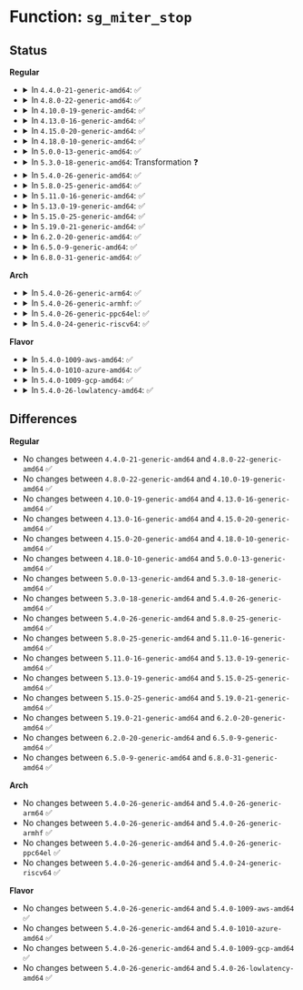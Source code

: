 # Function: <code>sg_miter_stop</code>

## Status
<b>Regular</b>
<ul>
<li>
<details>
<summary>In <code>4.4.0-21-generic-amd64</code>: ✅</summary>

```c
void sg_miter_stop(struct sg_mapping_iter * miter)
```

```json
{
  "name": "sg_miter_stop",
  "collision_type": "Unique Global",
  "inline_type": "No",
  "funcs": [
    {
      "addr": 18446744071583015376,
      "name": "sg_miter_stop",
      "external": true,
      "loc": "lib/scatterlist.c:609",
      "file": "lib/scatterlist.c",
      "inline": "seen, unknown",
      "caller_inline": [],
      "caller_func": [
        "lib/scatterlist.c:sg_miter_skip",
        "lib/scatterlist.c:sg_copy_buffer"
      ]
    }
  ],
  "symbols": [
    {
      "addr": 18446744071583015376,
      "name": "sg_miter_stop",
      "section": ".text",
      "bind": "STB_GLOBAL",
      "size": 156
    }
  ]
}
```
</details>
</li>
<li>
<details>
<summary>In <code>4.8.0-22-generic-amd64</code>: ✅</summary>

```c
void sg_miter_stop(struct sg_mapping_iter * miter)
```

```json
{
  "name": "sg_miter_stop",
  "collision_type": "Unique Global",
  "inline_type": "No",
  "funcs": [
    {
      "addr": 18446744071583306272,
      "name": "sg_miter_stop",
      "external": true,
      "loc": "lib/scatterlist.c:609",
      "file": "lib/scatterlist.c",
      "inline": "seen, unknown",
      "caller_inline": [],
      "caller_func": [
        "lib/scatterlist.c:sg_copy_buffer",
        "lib/scatterlist.c:sg_miter_skip",
        "lib/mpi/mpicoder.c:mpi_read_raw_from_sgl",
        "lib/mpi/mpicoder.c:mpi_read_raw_from_sgl",
        "lib/mpi/mpicoder.c:mpi_read_raw_from_sgl",
        "lib/mpi/mpicoder.c:mpi_write_to_sgl",
        "drivers/ata/libata-scsi.c:ata_scsi_report_zones_complete"
      ]
    }
  ],
  "symbols": [
    {
      "addr": 18446744071583306272,
      "name": "sg_miter_stop",
      "section": ".text",
      "bind": "STB_GLOBAL",
      "size": 174
    }
  ]
}
```
</details>
</li>
<li>
<details>
<summary>In <code>4.10.0-19-generic-amd64</code>: ✅</summary>

```c
void sg_miter_stop(struct sg_mapping_iter * miter)
```

```json
{
  "name": "sg_miter_stop",
  "collision_type": "Unique Global",
  "inline_type": "No",
  "funcs": [
    {
      "addr": 18446744071583425472,
      "name": "sg_miter_stop",
      "external": true,
      "loc": "lib/scatterlist.c:609",
      "file": "lib/scatterlist.c",
      "inline": "seen, unknown",
      "caller_inline": [],
      "caller_func": [
        "lib/scatterlist.c:sg_copy_buffer",
        "lib/scatterlist.c:sg_miter_skip",
        "lib/mpi/mpicoder.c:mpi_read_raw_from_sgl",
        "lib/mpi/mpicoder.c:mpi_read_raw_from_sgl",
        "lib/mpi/mpicoder.c:mpi_read_raw_from_sgl",
        "lib/mpi/mpicoder.c:mpi_write_to_sgl",
        "drivers/scsi/sd_zbc.c:sd_zbc_report_zones_complete",
        "drivers/ata/libata-scsi.c:ata_scsi_report_zones_complete"
      ]
    }
  ],
  "symbols": [
    {
      "addr": 18446744071583425472,
      "name": "sg_miter_stop",
      "section": ".text",
      "bind": "STB_GLOBAL",
      "size": 174
    }
  ]
}
```
</details>
</li>
<li>
<details>
<summary>In <code>4.13.0-16-generic-amd64</code>: ✅</summary>

```c
void sg_miter_stop(struct sg_mapping_iter * miter)
```

```json
{
  "name": "sg_miter_stop",
  "collision_type": "Unique Global",
  "inline_type": "No",
  "funcs": [
    {
      "addr": 18446744071583446016,
      "name": "sg_miter_stop",
      "external": true,
      "loc": "lib/scatterlist.c:609",
      "file": "lib/scatterlist.c",
      "inline": "seen, unknown",
      "caller_inline": [],
      "caller_func": [
        "lib/scatterlist.c:sg_zero_buffer",
        "lib/scatterlist.c:sg_copy_buffer",
        "lib/scatterlist.c:sg_miter_skip",
        "lib/mpi/mpicoder.c:mpi_read_raw_from_sgl",
        "lib/mpi/mpicoder.c:mpi_read_raw_from_sgl",
        "lib/mpi/mpicoder.c:mpi_read_raw_from_sgl",
        "lib/mpi/mpicoder.c:mpi_write_to_sgl",
        "drivers/scsi/sd_zbc.c:sd_zbc_report_zones_complete",
        "drivers/ata/libata-scsi.c:ata_scsi_report_zones_complete"
      ]
    }
  ],
  "symbols": [
    {
      "addr": 18446744071583446016,
      "name": "sg_miter_stop",
      "section": ".text",
      "bind": "STB_GLOBAL",
      "size": 112
    }
  ]
}
```
</details>
</li>
<li>
<details>
<summary>In <code>4.15.0-20-generic-amd64</code>: ✅</summary>

```c
void sg_miter_stop(struct sg_mapping_iter * miter)
```

```json
{
  "name": "sg_miter_stop",
  "collision_type": "Unique Global",
  "inline_type": "No",
  "funcs": [
    {
      "addr": 18446744071583626000,
      "name": "sg_miter_stop",
      "external": true,
      "loc": "lib/scatterlist.c:650",
      "file": "lib/scatterlist.c",
      "inline": "seen, unknown",
      "caller_inline": [],
      "caller_func": [
        "lib/scatterlist.c:sg_zero_buffer",
        "lib/scatterlist.c:sg_copy_buffer",
        "lib/scatterlist.c:sg_miter_skip",
        "lib/mpi/mpicoder.c:mpi_read_raw_from_sgl",
        "lib/mpi/mpicoder.c:mpi_read_raw_from_sgl",
        "lib/mpi/mpicoder.c:mpi_read_raw_from_sgl",
        "lib/mpi/mpicoder.c:mpi_write_to_sgl",
        "drivers/scsi/sd_zbc.c:sd_zbc_report_zones_complete",
        "drivers/ata/libata-scsi.c:ata_scsi_report_zones_complete"
      ]
    }
  ],
  "symbols": [
    {
      "addr": 18446744071583626000,
      "name": "sg_miter_stop",
      "section": ".text",
      "bind": "STB_GLOBAL",
      "size": 112
    }
  ]
}
```
</details>
</li>
<li>
<details>
<summary>In <code>4.18.0-10-generic-amd64</code>: ✅</summary>

```c
void sg_miter_stop(struct sg_mapping_iter * miter)
```

```json
{
  "name": "sg_miter_stop",
  "collision_type": "Unique Global",
  "inline_type": "No",
  "funcs": [
    {
      "addr": 18446744071583842080,
      "name": "sg_miter_stop",
      "external": true,
      "loc": "lib/scatterlist.c:765",
      "file": "lib/scatterlist.c",
      "inline": "seen, unknown",
      "caller_inline": [],
      "caller_func": [
        "lib/scatterlist.c:sg_zero_buffer",
        "lib/scatterlist.c:sg_copy_buffer",
        "lib/scatterlist.c:sg_miter_skip",
        "lib/mpi/mpicoder.c:mpi_read_raw_from_sgl",
        "lib/mpi/mpicoder.c:mpi_read_raw_from_sgl",
        "lib/mpi/mpicoder.c:mpi_read_raw_from_sgl",
        "lib/mpi/mpicoder.c:mpi_write_to_sgl",
        "drivers/scsi/sd_zbc.c:sd_zbc_report_zones_complete",
        "drivers/ata/libata-scsi.c:ata_scsi_report_zones_complete"
      ]
    }
  ],
  "symbols": [
    {
      "addr": 18446744071583842080,
      "name": "sg_miter_stop",
      "section": ".text",
      "bind": "STB_GLOBAL",
      "size": 112
    }
  ]
}
```
</details>
</li>
<li>
<details>
<summary>In <code>5.0.0-13-generic-amd64</code>: ✅</summary>

```c
void sg_miter_stop(struct sg_mapping_iter * miter)
```

```json
{
  "name": "sg_miter_stop",
  "collision_type": "Unique Global",
  "inline_type": "No",
  "funcs": [
    {
      "addr": 18446744071583925776,
      "name": "sg_miter_stop",
      "external": true,
      "loc": "lib/scatterlist.c:765",
      "file": "lib/scatterlist.c",
      "inline": "seen, unknown",
      "caller_inline": [],
      "caller_func": [
        "lib/scatterlist.c:sg_zero_buffer",
        "lib/scatterlist.c:sg_copy_buffer",
        "lib/scatterlist.c:sg_miter_skip",
        "lib/mpi/mpicoder.c:mpi_read_raw_from_sgl",
        "lib/mpi/mpicoder.c:mpi_read_raw_from_sgl",
        "lib/mpi/mpicoder.c:mpi_read_raw_from_sgl",
        "lib/mpi/mpicoder.c:mpi_write_to_sgl",
        "drivers/ata/libata-scsi.c:ata_scsi_report_zones_complete"
      ]
    }
  ],
  "symbols": [
    {
      "addr": 18446744071583925776,
      "name": "sg_miter_stop",
      "section": ".text",
      "bind": "STB_GLOBAL",
      "size": 118
    }
  ]
}
```
</details>
</li>
<li>
<details>
<summary>In <code>5.3.0-18-generic-amd64</code>: Transformation ❓</summary>

```c
void sg_miter_stop(struct sg_mapping_iter * miter)
```

```json
{
  "name": "sg_miter_stop",
  "collision_type": "Unique Global",
  "inline_type": "No",
  "funcs": [
    {
      "addr": 0,
      "name": "sg_miter_stop",
      "external": true,
      "loc": "lib/scatterlist.c:800",
      "file": "lib/scatterlist.c",
      "inline": "seen, unknown",
      "caller_inline": [],
      "caller_func": [
        "lib/scatterlist.c:sg_zero_buffer",
        "lib/scatterlist.c:sg_copy_buffer",
        "lib/scatterlist.c:sg_miter_skip",
        "lib/mpi/mpicoder.c:mpi_read_raw_from_sgl",
        "lib/mpi/mpicoder.c:mpi_read_raw_from_sgl",
        "lib/mpi/mpicoder.c:mpi_read_raw_from_sgl",
        "lib/mpi/mpicoder.c:mpi_write_to_sgl",
        "drivers/ata/libata-scsi.c:ata_scsi_report_zones_complete"
      ]
    }
  ],
  "symbols": [
    {
      "addr": 18446744071584108955,
      "name": "sg_miter_stop.cold",
      "section": ".text",
      "bind": "STB_LOCAL",
      "size": 19
    },
    {
      "addr": 18446744071584106032,
      "name": "sg_miter_stop",
      "section": ".text",
      "bind": "STB_GLOBAL",
      "size": 123
    }
  ]
}
```
</details>
</li>
<li>
<details>
<summary>In <code>5.4.0-26-generic-amd64</code>: ✅</summary>

```c
void sg_miter_stop(struct sg_mapping_iter * miter)
```

```json
{
  "name": "sg_miter_stop",
  "collision_type": "Unique Global",
  "inline_type": "No",
  "funcs": [
    {
      "addr": 18446744071584230256,
      "name": "sg_miter_stop",
      "external": true,
      "loc": "lib/scatterlist.c:800",
      "file": "lib/scatterlist.c",
      "inline": "seen, unknown",
      "caller_inline": [],
      "caller_func": [
        "lib/scatterlist.c:sg_zero_buffer",
        "lib/scatterlist.c:sg_copy_buffer",
        "lib/scatterlist.c:sg_miter_skip",
        "lib/mpi/mpicoder.c:mpi_read_raw_from_sgl",
        "lib/mpi/mpicoder.c:mpi_read_raw_from_sgl",
        "lib/mpi/mpicoder.c:mpi_read_raw_from_sgl",
        "lib/mpi/mpicoder.c:mpi_write_to_sgl",
        "drivers/ata/libata-scsi.c:ata_scsi_report_zones_complete"
      ]
    }
  ],
  "symbols": [
    {
      "addr": 18446744071584230256,
      "name": "sg_miter_stop",
      "section": ".text",
      "bind": "STB_GLOBAL",
      "size": 113
    }
  ]
}
```
</details>
</li>
<li>
<details>
<summary>In <code>5.8.0-25-generic-amd64</code>: ✅</summary>

```c
void sg_miter_stop(struct sg_mapping_iter * miter)
```

```json
{
  "name": "sg_miter_stop",
  "collision_type": "Unique Global",
  "inline_type": "No",
  "funcs": [
    {
      "addr": 18446744071584635824,
      "name": "sg_miter_stop",
      "external": true,
      "loc": "lib/scatterlist.c:800",
      "file": "lib/scatterlist.c",
      "inline": "seen, unknown",
      "caller_inline": [],
      "caller_func": [
        "lib/scatterlist.c:sg_zero_buffer",
        "lib/scatterlist.c:sg_copy_buffer",
        "lib/scatterlist.c:sg_miter_skip",
        "lib/mpi/mpicoder.c:mpi_read_raw_from_sgl",
        "lib/mpi/mpicoder.c:mpi_read_raw_from_sgl",
        "lib/mpi/mpicoder.c:mpi_read_raw_from_sgl",
        "lib/mpi/mpicoder.c:mpi_write_to_sgl",
        "drivers/ata/libata-scsi.c:ata_scsi_report_zones_complete"
      ]
    }
  ],
  "symbols": [
    {
      "addr": 18446744071584635824,
      "name": "sg_miter_stop",
      "section": ".text",
      "bind": "STB_GLOBAL",
      "size": 113
    }
  ]
}
```
</details>
</li>
<li>
<details>
<summary>In <code>5.11.0-16-generic-amd64</code>: ✅</summary>

```c
void sg_miter_stop(struct sg_mapping_iter * miter)
```

```json
{
  "name": "sg_miter_stop",
  "collision_type": "Unique Global",
  "inline_type": "No",
  "funcs": [
    {
      "addr": 18446744071584754832,
      "name": "sg_miter_stop",
      "external": true,
      "loc": "lib/scatterlist.c:881",
      "file": "lib/scatterlist.c",
      "inline": "seen, unknown",
      "caller_inline": [],
      "caller_func": [
        "lib/scatterlist.c:sg_zero_buffer",
        "lib/scatterlist.c:sg_copy_buffer",
        "lib/scatterlist.c:sg_miter_skip",
        "lib/mpi/mpicoder.c:mpi_read_raw_from_sgl",
        "lib/mpi/mpicoder.c:mpi_read_raw_from_sgl",
        "lib/mpi/mpicoder.c:mpi_read_raw_from_sgl",
        "lib/mpi/mpicoder.c:mpi_write_to_sgl",
        "drivers/ata/libata-scsi.c:ata_scsi_report_zones_complete"
      ]
    }
  ],
  "symbols": [
    {
      "addr": 18446744071584754832,
      "name": "sg_miter_stop",
      "section": ".text",
      "bind": "STB_GLOBAL",
      "size": 113
    }
  ]
}
```
</details>
</li>
<li>
<details>
<summary>In <code>5.13.0-19-generic-amd64</code>: ✅</summary>

```c
void sg_miter_stop(struct sg_mapping_iter * miter)
```

```json
{
  "name": "sg_miter_stop",
  "collision_type": "Unique Global",
  "inline_type": "No",
  "funcs": [
    {
      "addr": 18446744071584783296,
      "name": "sg_miter_stop",
      "external": true,
      "loc": "lib/scatterlist.c:881",
      "file": "lib/scatterlist.c",
      "inline": "seen, unknown",
      "caller_inline": [],
      "caller_func": [
        "lib/scatterlist.c:sg_zero_buffer",
        "lib/scatterlist.c:sg_copy_buffer",
        "lib/scatterlist.c:sg_miter_skip",
        "lib/mpi/mpicoder.c:mpi_read_raw_from_sgl",
        "lib/mpi/mpicoder.c:mpi_read_raw_from_sgl",
        "lib/mpi/mpicoder.c:mpi_read_raw_from_sgl",
        "lib/mpi/mpicoder.c:mpi_write_to_sgl",
        "drivers/ata/libata-scsi.c:ata_scsi_report_zones_complete"
      ]
    }
  ],
  "symbols": [
    {
      "addr": 18446744071584783296,
      "name": "sg_miter_stop",
      "section": ".text",
      "bind": "STB_GLOBAL",
      "size": 113
    }
  ]
}
```
</details>
</li>
<li>
<details>
<summary>In <code>5.15.0-25-generic-amd64</code>: ✅</summary>

```c
void sg_miter_stop(struct sg_mapping_iter * miter)
```

```json
{
  "name": "sg_miter_stop",
  "collision_type": "Unique Global",
  "inline_type": "No",
  "funcs": [
    {
      "addr": 18446744071585212672,
      "name": "sg_miter_stop",
      "external": true,
      "loc": "lib/scatterlist.c:912",
      "file": "lib/scatterlist.c",
      "inline": "seen, unknown",
      "caller_inline": [],
      "caller_func": [
        "lib/scatterlist.c:sg_zero_buffer",
        "lib/scatterlist.c:sg_copy_buffer",
        "lib/scatterlist.c:sg_miter_skip",
        "lib/mpi/mpicoder.c:mpi_read_raw_from_sgl",
        "lib/mpi/mpicoder.c:mpi_read_raw_from_sgl",
        "lib/mpi/mpicoder.c:mpi_read_raw_from_sgl",
        "lib/mpi/mpicoder.c:mpi_write_to_sgl",
        "drivers/ata/libata-scsi.c:ata_scsi_report_zones_complete"
      ]
    }
  ],
  "symbols": [
    {
      "addr": 18446744071585212672,
      "name": "sg_miter_stop",
      "section": ".text",
      "bind": "STB_GLOBAL",
      "size": 81
    }
  ]
}
```
</details>
</li>
<li>
<details>
<summary>In <code>5.19.0-21-generic-amd64</code>: ✅</summary>

```c
void sg_miter_stop(struct sg_mapping_iter * miter)
```

```json
{
  "name": "sg_miter_stop",
  "collision_type": "Unique Global",
  "inline_type": "No",
  "funcs": [
    {
      "addr": 18446744071586051200,
      "name": "sg_miter_stop",
      "external": true,
      "loc": "lib/scatterlist.c:909",
      "file": "lib/scatterlist.c",
      "inline": "seen, unknown",
      "caller_inline": [],
      "caller_func": [
        "lib/scatterlist.c:sg_zero_buffer",
        "lib/scatterlist.c:sg_zero_buffer",
        "lib/scatterlist.c:sg_copy_buffer",
        "lib/scatterlist.c:sg_copy_buffer",
        "lib/scatterlist.c:sg_miter_skip",
        "lib/mpi/mpicoder.c:mpi_read_raw_from_sgl",
        "lib/mpi/mpicoder.c:mpi_read_raw_from_sgl",
        "lib/mpi/mpicoder.c:mpi_read_raw_from_sgl",
        "lib/mpi/mpicoder.c:mpi_write_to_sgl",
        "drivers/ata/libata-scsi.c:ata_scsi_report_zones_complete"
      ]
    }
  ],
  "symbols": [
    {
      "addr": 18446744071586051200,
      "name": "sg_miter_stop",
      "section": ".text",
      "bind": "STB_GLOBAL",
      "size": 142
    }
  ]
}
```
</details>
</li>
<li>
<details>
<summary>In <code>6.2.0-20-generic-amd64</code>: ✅</summary>

```c
void sg_miter_stop(struct sg_mapping_iter * miter)
```

```json
{
  "name": "sg_miter_stop",
  "collision_type": "Unique Global",
  "inline_type": "No",
  "funcs": [
    {
      "addr": 18446744071587034816,
      "name": "sg_miter_stop",
      "external": true,
      "loc": "lib/scatterlist.c:919",
      "file": "lib/scatterlist.c",
      "inline": "seen, unknown",
      "caller_inline": [],
      "caller_func": [
        "lib/scatterlist.c:sg_zero_buffer",
        "lib/scatterlist.c:sg_zero_buffer",
        "lib/scatterlist.c:sg_copy_buffer",
        "lib/scatterlist.c:sg_copy_buffer",
        "lib/scatterlist.c:sg_miter_skip",
        "lib/mpi/mpicoder.c:mpi_read_raw_from_sgl",
        "lib/mpi/mpicoder.c:mpi_read_raw_from_sgl",
        "lib/mpi/mpicoder.c:mpi_read_raw_from_sgl",
        "lib/mpi/mpicoder.c:mpi_write_to_sgl",
        "drivers/ata/libata-scsi.c:ata_scsi_report_zones_complete"
      ]
    }
  ],
  "symbols": [
    {
      "addr": 18446744071587034816,
      "name": "sg_miter_stop",
      "section": ".text",
      "bind": "STB_GLOBAL",
      "size": 142
    }
  ]
}
```
</details>
</li>
<li>
<details>
<summary>In <code>6.5.0-9-generic-amd64</code>: ✅</summary>

```c
void sg_miter_stop(struct sg_mapping_iter * miter)
```

```json
{
  "name": "sg_miter_stop",
  "collision_type": "Unique Global",
  "inline_type": "No",
  "funcs": [
    {
      "addr": 18446744071587289968,
      "name": "sg_miter_stop",
      "external": true,
      "loc": "lib/scatterlist.c:921",
      "file": "lib/scatterlist.c",
      "inline": "seen, unknown",
      "caller_inline": [],
      "caller_func": [
        "lib/scatterlist.c:sg_zero_buffer",
        "lib/scatterlist.c:sg_zero_buffer",
        "lib/scatterlist.c:sg_copy_buffer",
        "lib/scatterlist.c:sg_copy_buffer",
        "lib/scatterlist.c:sg_miter_skip",
        "lib/mpi/mpicoder.c:mpi_read_raw_from_sgl",
        "lib/mpi/mpicoder.c:mpi_read_raw_from_sgl",
        "lib/mpi/mpicoder.c:mpi_read_raw_from_sgl",
        "lib/mpi/mpicoder.c:mpi_write_to_sgl",
        "drivers/ata/libata-scsi.c:ata_scsi_report_zones_complete"
      ]
    }
  ],
  "symbols": [
    {
      "addr": 18446744071587289968,
      "name": "sg_miter_stop",
      "section": ".text",
      "bind": "STB_GLOBAL",
      "size": 142
    }
  ]
}
```
</details>
</li>
<li>
<details>
<summary>In <code>6.8.0-31-generic-amd64</code>: ✅</summary>

```c
void sg_miter_stop(struct sg_mapping_iter * miter)
```

```json
{
  "name": "sg_miter_stop",
  "collision_type": "Unique Global",
  "inline_type": "No",
  "funcs": [
    {
      "addr": 18446744071587575840,
      "name": "sg_miter_stop",
      "external": true,
      "loc": "lib/scatterlist.c:923",
      "file": "lib/scatterlist.c",
      "inline": "seen, unknown",
      "caller_inline": [],
      "caller_func": [
        "lib/scatterlist.c:sg_zero_buffer",
        "lib/scatterlist.c:sg_zero_buffer",
        "lib/scatterlist.c:sg_copy_buffer",
        "lib/scatterlist.c:sg_copy_buffer",
        "lib/scatterlist.c:sg_miter_skip",
        "lib/crypto/mpi/mpicoder.c:mpi_read_raw_from_sgl",
        "lib/crypto/mpi/mpicoder.c:mpi_read_raw_from_sgl",
        "lib/crypto/mpi/mpicoder.c:mpi_read_raw_from_sgl",
        "lib/crypto/mpi/mpicoder.c:mpi_write_to_sgl",
        "drivers/ata/libata-scsi.c:ata_scsi_report_zones_complete"
      ]
    }
  ],
  "symbols": [
    {
      "addr": 18446744071587575840,
      "name": "sg_miter_stop",
      "section": ".text",
      "bind": "STB_GLOBAL",
      "size": 142
    }
  ]
}
```
</details>
</li>
</ul>
<b>Arch</b>
<ul>
<li>
<details>
<summary>In <code>5.4.0-26-generic-arm64</code>: ✅</summary>

```c
void sg_miter_stop(struct sg_mapping_iter * miter)
```

```json
{
  "name": "sg_miter_stop",
  "collision_type": "Unique Global",
  "inline_type": "No",
  "funcs": [
    {
      "addr": 18446603336496103448,
      "name": "sg_miter_stop",
      "external": true,
      "loc": "lib/scatterlist.c:800",
      "file": "lib/scatterlist.c",
      "inline": "seen, unknown",
      "caller_inline": [],
      "caller_func": [
        "lib/scatterlist.c:sg_zero_buffer",
        "lib/scatterlist.c:sg_copy_buffer",
        "lib/scatterlist.c:sg_miter_skip",
        "lib/mpi/mpicoder.c:mpi_read_raw_from_sgl",
        "lib/mpi/mpicoder.c:mpi_read_raw_from_sgl",
        "lib/mpi/mpicoder.c:mpi_read_raw_from_sgl",
        "lib/mpi/mpicoder.c:mpi_write_to_sgl",
        "drivers/ata/libata-scsi.c:ata_scsi_report_zones_complete",
        "drivers/mmc/host/mmci.c:mmci_pio_irq",
        "drivers/mmc/host/mmci.c:mmci_pio_irq"
      ]
    }
  ],
  "symbols": [
    {
      "addr": 18446603336496103448,
      "name": "sg_miter_stop",
      "section": ".text",
      "bind": "STB_GLOBAL",
      "size": 120
    }
  ]
}
```
</details>
</li>
<li>
<details>
<summary>In <code>5.4.0-26-generic-armhf</code>: ✅</summary>

```c
void sg_miter_stop(struct sg_mapping_iter * miter)
```

```json
{
  "name": "sg_miter_stop",
  "collision_type": "Unique Global",
  "inline_type": "No",
  "funcs": [
    {
      "addr": 3229429072,
      "name": "sg_miter_stop",
      "external": true,
      "loc": "lib/scatterlist.c:800",
      "file": "lib/scatterlist.c",
      "inline": "seen, unknown",
      "caller_inline": [],
      "caller_func": [
        "lib/scatterlist.c:sg_zero_buffer",
        "lib/scatterlist.c:sg_copy_buffer",
        "lib/scatterlist.c:sg_miter_skip",
        "lib/mpi/mpicoder.c:mpi_read_raw_from_sgl",
        "lib/mpi/mpicoder.c:mpi_read_raw_from_sgl",
        "lib/mpi/mpicoder.c:mpi_read_raw_from_sgl",
        "lib/mpi/mpicoder.c:mpi_write_to_sgl",
        "drivers/ata/libata-scsi.c:ata_scsi_report_zones_complete",
        "drivers/usb/musb/musb_host.c:musb_host_rx",
        "drivers/usb/musb/musb_host.c:musb_host_rx",
        "drivers/usb/musb/musb_host.c:musb_host_tx",
        "drivers/usb/musb/musb_host.c:musb_host_tx",
        "drivers/mmc/host/mmci.c:mmci_pio_irq",
        "drivers/mmc/host/sdhci.c:sdhci_irq",
        "drivers/mmc/host/sdhci.c:sdhci_irq"
      ]
    }
  ],
  "symbols": [
    {
      "addr": 3229429072,
      "name": "sg_miter_stop",
      "section": ".text",
      "bind": "STB_GLOBAL",
      "size": 216
    }
  ]
}
```
</details>
</li>
<li>
<details>
<summary>In <code>5.4.0-26-generic-ppc64el</code>: ✅</summary>

```c
void sg_miter_stop(struct sg_mapping_iter * miter)
```

```json
{
  "name": "sg_miter_stop",
  "collision_type": "Unique Global",
  "inline_type": "No",
  "funcs": [
    {
      "addr": 13835058055290349632,
      "name": "sg_miter_stop",
      "external": true,
      "loc": "lib/scatterlist.c:800",
      "file": "lib/scatterlist.c",
      "inline": "seen, unknown",
      "caller_inline": [],
      "caller_func": [
        "lib/scatterlist.c:sg_zero_buffer",
        "lib/scatterlist.c:sg_copy_buffer",
        "lib/scatterlist.c:sg_miter_skip",
        "lib/mpi/mpicoder.c:mpi_read_raw_from_sgl",
        "lib/mpi/mpicoder.c:mpi_read_raw_from_sgl",
        "lib/mpi/mpicoder.c:mpi_read_raw_from_sgl",
        "lib/mpi/mpicoder.c:mpi_write_to_sgl",
        "drivers/ata/libata-scsi.c:ata_scsi_report_zones_complete"
      ]
    }
  ],
  "symbols": [
    {
      "addr": 13835058055290349632,
      "name": "sg_miter_stop",
      "section": ".text",
      "bind": "STB_GLOBAL",
      "size": 156
    }
  ]
}
```
</details>
</li>
<li>
<details>
<summary>In <code>5.4.0-24-generic-riscv64</code>: ✅</summary>

```c
void sg_miter_stop(struct sg_mapping_iter * miter)
```

```json
{
  "name": "sg_miter_stop",
  "collision_type": "Unique Global",
  "inline_type": "No",
  "funcs": [
    {
      "addr": 18446743936275169810,
      "name": "sg_miter_stop",
      "external": true,
      "loc": "lib/scatterlist.c:800",
      "file": "lib/scatterlist.c",
      "inline": "seen, unknown",
      "caller_inline": [],
      "caller_func": [
        "lib/scatterlist.c:sg_zero_buffer",
        "lib/scatterlist.c:sg_copy_buffer",
        "lib/scatterlist.c:sg_miter_skip",
        "lib/mpi/mpicoder.c:mpi_read_raw_from_sgl",
        "lib/mpi/mpicoder.c:mpi_read_raw_from_sgl",
        "lib/mpi/mpicoder.c:mpi_read_raw_from_sgl",
        "lib/mpi/mpicoder.c:mpi_write_to_sgl",
        "drivers/ata/libata-scsi.c:ata_scsi_report_zones_complete"
      ]
    }
  ],
  "symbols": [
    {
      "addr": 18446743936275169810,
      "name": "sg_miter_stop",
      "section": ".text",
      "bind": "STB_GLOBAL",
      "size": 112
    }
  ]
}
```
</details>
</li>
</ul>
<b>Flavor</b>
<ul>
<li>
<details>
<summary>In <code>5.4.0-1009-aws-amd64</code>: ✅</summary>

```c
void sg_miter_stop(struct sg_mapping_iter * miter)
```

```json
{
  "name": "sg_miter_stop",
  "collision_type": "Unique Global",
  "inline_type": "No",
  "funcs": [
    {
      "addr": 18446744071584198992,
      "name": "sg_miter_stop",
      "external": true,
      "loc": "lib/scatterlist.c:800",
      "file": "lib/scatterlist.c",
      "inline": "seen, unknown",
      "caller_inline": [],
      "caller_func": [
        "lib/scatterlist.c:sg_zero_buffer",
        "lib/scatterlist.c:sg_copy_buffer",
        "lib/scatterlist.c:sg_miter_skip",
        "lib/mpi/mpicoder.c:mpi_read_raw_from_sgl",
        "lib/mpi/mpicoder.c:mpi_read_raw_from_sgl",
        "lib/mpi/mpicoder.c:mpi_read_raw_from_sgl",
        "lib/mpi/mpicoder.c:mpi_write_to_sgl",
        "drivers/ata/libata-scsi.c:ata_scsi_report_zones_complete"
      ]
    }
  ],
  "symbols": [
    {
      "addr": 18446744071584198992,
      "name": "sg_miter_stop",
      "section": ".text",
      "bind": "STB_GLOBAL",
      "size": 113
    }
  ]
}
```
</details>
</li>
<li>
<details>
<summary>In <code>5.4.0-1010-azure-amd64</code>: ✅</summary>

```c
void sg_miter_stop(struct sg_mapping_iter * miter)
```

```json
{
  "name": "sg_miter_stop",
  "collision_type": "Unique Global",
  "inline_type": "No",
  "funcs": [
    {
      "addr": 18446744071584134208,
      "name": "sg_miter_stop",
      "external": true,
      "loc": "lib/scatterlist.c:800",
      "file": "lib/scatterlist.c",
      "inline": "seen, unknown",
      "caller_inline": [],
      "caller_func": [
        "lib/scatterlist.c:sg_zero_buffer",
        "lib/scatterlist.c:sg_copy_buffer",
        "lib/scatterlist.c:sg_miter_skip",
        "lib/mpi/mpicoder.c:mpi_read_raw_from_sgl",
        "lib/mpi/mpicoder.c:mpi_read_raw_from_sgl",
        "lib/mpi/mpicoder.c:mpi_read_raw_from_sgl",
        "lib/mpi/mpicoder.c:mpi_write_to_sgl",
        "drivers/ata/libata-scsi.c:ata_scsi_report_zones_complete"
      ]
    }
  ],
  "symbols": [
    {
      "addr": 18446744071584134208,
      "name": "sg_miter_stop",
      "section": ".text",
      "bind": "STB_GLOBAL",
      "size": 113
    }
  ]
}
```
</details>
</li>
<li>
<details>
<summary>In <code>5.4.0-1009-gcp-amd64</code>: ✅</summary>

```c
void sg_miter_stop(struct sg_mapping_iter * miter)
```

```json
{
  "name": "sg_miter_stop",
  "collision_type": "Unique Global",
  "inline_type": "No",
  "funcs": [
    {
      "addr": 18446744071584182752,
      "name": "sg_miter_stop",
      "external": true,
      "loc": "lib/scatterlist.c:800",
      "file": "lib/scatterlist.c",
      "inline": "seen, unknown",
      "caller_inline": [],
      "caller_func": [
        "lib/scatterlist.c:sg_zero_buffer",
        "lib/scatterlist.c:sg_copy_buffer",
        "lib/scatterlist.c:sg_miter_skip",
        "lib/mpi/mpicoder.c:mpi_read_raw_from_sgl",
        "lib/mpi/mpicoder.c:mpi_read_raw_from_sgl",
        "lib/mpi/mpicoder.c:mpi_read_raw_from_sgl",
        "lib/mpi/mpicoder.c:mpi_write_to_sgl",
        "drivers/ata/libata-scsi.c:ata_scsi_report_zones_complete"
      ]
    }
  ],
  "symbols": [
    {
      "addr": 18446744071584182752,
      "name": "sg_miter_stop",
      "section": ".text",
      "bind": "STB_GLOBAL",
      "size": 113
    }
  ]
}
```
</details>
</li>
<li>
<details>
<summary>In <code>5.4.0-26-lowlatency-amd64</code>: ✅</summary>

```c
void sg_miter_stop(struct sg_mapping_iter * miter)
```

```json
{
  "name": "sg_miter_stop",
  "collision_type": "Unique Global",
  "inline_type": "No",
  "funcs": [
    {
      "addr": 18446744071584287088,
      "name": "sg_miter_stop",
      "external": true,
      "loc": "lib/scatterlist.c:800",
      "file": "lib/scatterlist.c",
      "inline": "seen, unknown",
      "caller_inline": [],
      "caller_func": [
        "lib/scatterlist.c:sg_zero_buffer",
        "lib/scatterlist.c:sg_copy_buffer",
        "lib/scatterlist.c:sg_miter_skip",
        "lib/mpi/mpicoder.c:mpi_read_raw_from_sgl",
        "lib/mpi/mpicoder.c:mpi_read_raw_from_sgl",
        "lib/mpi/mpicoder.c:mpi_read_raw_from_sgl",
        "lib/mpi/mpicoder.c:mpi_write_to_sgl",
        "drivers/ata/libata-scsi.c:ata_scsi_report_zones_complete"
      ]
    }
  ],
  "symbols": [
    {
      "addr": 18446744071584287088,
      "name": "sg_miter_stop",
      "section": ".text",
      "bind": "STB_GLOBAL",
      "size": 168
    }
  ]
}
```
</details>
</li>
</ul>

## Differences
<b>Regular</b>
<ul>
<li>
No changes between <code>4.4.0-21-generic-amd64</code> and <code>4.8.0-22-generic-amd64</code> ✅
</li>
<li>
No changes between <code>4.8.0-22-generic-amd64</code> and <code>4.10.0-19-generic-amd64</code> ✅
</li>
<li>
No changes between <code>4.10.0-19-generic-amd64</code> and <code>4.13.0-16-generic-amd64</code> ✅
</li>
<li>
No changes between <code>4.13.0-16-generic-amd64</code> and <code>4.15.0-20-generic-amd64</code> ✅
</li>
<li>
No changes between <code>4.15.0-20-generic-amd64</code> and <code>4.18.0-10-generic-amd64</code> ✅
</li>
<li>
No changes between <code>4.18.0-10-generic-amd64</code> and <code>5.0.0-13-generic-amd64</code> ✅
</li>
<li>
No changes between <code>5.0.0-13-generic-amd64</code> and <code>5.3.0-18-generic-amd64</code> ✅
</li>
<li>
No changes between <code>5.3.0-18-generic-amd64</code> and <code>5.4.0-26-generic-amd64</code> ✅
</li>
<li>
No changes between <code>5.4.0-26-generic-amd64</code> and <code>5.8.0-25-generic-amd64</code> ✅
</li>
<li>
No changes between <code>5.8.0-25-generic-amd64</code> and <code>5.11.0-16-generic-amd64</code> ✅
</li>
<li>
No changes between <code>5.11.0-16-generic-amd64</code> and <code>5.13.0-19-generic-amd64</code> ✅
</li>
<li>
No changes between <code>5.13.0-19-generic-amd64</code> and <code>5.15.0-25-generic-amd64</code> ✅
</li>
<li>
No changes between <code>5.15.0-25-generic-amd64</code> and <code>5.19.0-21-generic-amd64</code> ✅
</li>
<li>
No changes between <code>5.19.0-21-generic-amd64</code> and <code>6.2.0-20-generic-amd64</code> ✅
</li>
<li>
No changes between <code>6.2.0-20-generic-amd64</code> and <code>6.5.0-9-generic-amd64</code> ✅
</li>
<li>
No changes between <code>6.5.0-9-generic-amd64</code> and <code>6.8.0-31-generic-amd64</code> ✅
</li>
</ul>
<b>Arch</b>
<ul>
<li>
No changes between <code>5.4.0-26-generic-amd64</code> and <code>5.4.0-26-generic-arm64</code> ✅
</li>
<li>
No changes between <code>5.4.0-26-generic-amd64</code> and <code>5.4.0-26-generic-armhf</code> ✅
</li>
<li>
No changes between <code>5.4.0-26-generic-amd64</code> and <code>5.4.0-26-generic-ppc64el</code> ✅
</li>
<li>
No changes between <code>5.4.0-26-generic-amd64</code> and <code>5.4.0-24-generic-riscv64</code> ✅
</li>
</ul>
<b>Flavor</b>
<ul>
<li>
No changes between <code>5.4.0-26-generic-amd64</code> and <code>5.4.0-1009-aws-amd64</code> ✅
</li>
<li>
No changes between <code>5.4.0-26-generic-amd64</code> and <code>5.4.0-1010-azure-amd64</code> ✅
</li>
<li>
No changes between <code>5.4.0-26-generic-amd64</code> and <code>5.4.0-1009-gcp-amd64</code> ✅
</li>
<li>
No changes between <code>5.4.0-26-generic-amd64</code> and <code>5.4.0-26-lowlatency-amd64</code> ✅
</li>
</ul>
